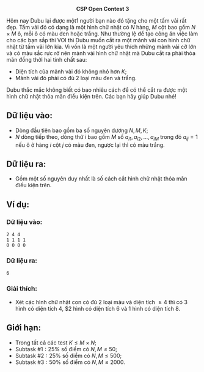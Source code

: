 **<center>CSP Open Contest 3</center>**

Hôm nay Dubu lại được một1 người bạn nào đó tặng cho một tấm vải rất đẹp. Tấm vải đó có dạng là một hình chữ nhật có $N$ hàng, $M$ cột bao gồm $N × M$ ô, mỗi ô có màu đen hoặc trắng. Như thường lệ để tạo công ăn việc làm cho các bạn sắp thi VOI thì Dubu muốn cắt ra một mảnh vải con hình chữ nhật từ tấm vải lớn kia. Vì vốn là một người yêu thích những mảnh vải cỡ lớn và có màu sắc rực rỡ nên mảnh vải hình chữ nhật mà Dubu cắt ra phải thỏa mãn đồng thời hai tính chất sau:
- Diện tích của mảnh vải đó không nhỏ hơn $K$;
- Mảnh vải đó phải có đủ $2$ loại màu đen và trắng.

Dubu thắc mắc không biết có bao nhiêu cách để có thể cắt ra được một hình chữ nhật thỏa mãn điều kiện trên. Các bạn hãy giúp Dubu nhé!

## Dữ liệu vào:
- Dòng đầu tiên bao gồm ba số nguyên dương $N, M, K$;
- $N$ dòng tiếp theo, dòng thứ $i$ bao gồm $M$ số $a_{i1}, a_{i2}, …, a_{iM}$ trong đó $a_{ij} = 1$ nếu ô ở hàng $i$ cột $j$ có màu đen, ngược lại thì có màu trắng.

## Dữ liệu ra:
- Gồm một số nguyên duy nhất là số cách cắt hình chữ nhật thỏa mãn điều kiện trên.

## Ví dụ:
### Dữ liệu vào:
```
2 4 4
1 1 1 1
0 0 0 0
```

### Dữ liệu ra:
```
6
```

### Giải thích:
- Xét các hình chữ nhật con có đủ $2$ loại màu và diện tích $≥ 4$ thì có $3$ hình có diện tích $4$, $2
hình có diện tích $6$ và $1$ hình có diện tích $8$.

## Giới hạn:
- Trong tất cả các test $K ≤ M × N$;
- Subtask $\#1: 25\%$ số điểm có $N, M ≤ 50$;
- Subtask $\#2: 25\%$ số điểm có $N, M ≤ 500$;
- Subtask $\#3: 50\%$ số điểm có $N, M ≤ 2000$.